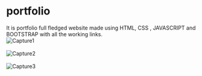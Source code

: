 # portfolio
It is portfolio full fledged website made using HTML, CSS , JAVASCRIPT and BOOTSTRAP with all the working links.
<br>
![Capture1](https://github.com/aryan-gupta-jiit/portfolio/assets/156954758/972b3e6d-ed6b-40d9-ae3b-645d48dbdf54)
<br><br>
![Capture2](https://github.com/aryan-gupta-jiit/portfolio/assets/156954758/a558cd2a-1293-4b36-94f9-f840cd7a0025)
<br><br>
![Capture3](https://github.com/aryan-gupta-jiit/portfolio/assets/156954758/736390b7-33c4-4491-b81e-574bdfbf3d0d)

